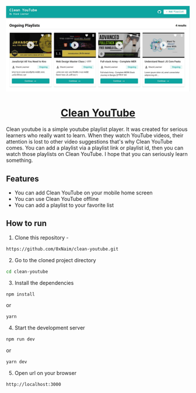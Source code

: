 <!-- PROJECT COVER IMAGE -->
<div align='center'>
  <img src='https://github.com/0xNaim/clean-youtube/blob/main/public/clean-youtube.jpg?raw=true' />
  <h1 align='center'><a href='https://clean-youtube-mocha.vercel.app/' target='_blank'>Clean YouTube</a></h1>
</div>

<!-- PROJECT DESCRIPTIONS -->
<p>
  Clean youtube is a simple youtube playlist player. It was created for serious learners who really want to learn. When they watch YouTube videos, their attention is lost to other video suggestions that's why Clean YouTube comes. You can add a playlist via a playlist link or playlist id, then you can watch those playlists on Clean YouTube. I hope that you can seriously learn something.
</p>

<!-- FEATURES -->
## Features
  * You can add Clean YouTube on your mobile home screen
  * You can use Clean YouTube offline
  * You can add a playlist to your favorite list

<!-- HOW TO RUN -->
## How to run

1. Clone this repository -
```sh
https://github.com/0xNaim/clean-youtube.git
```

2. Go to the cloned project directory
```sh
cd clean-youtube
```

3. Install the dependencies
```sh
npm install
```
or
```sh
yarn
```

4. Start the development server
```sh
npm run dev
```
or
```sh
yarn dev
```


5. Open url on your browser
```sh
http://localhost:3000
```
